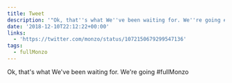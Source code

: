 ```yaml
---
title: Tweet
description: '"Ok, that''s what We''ve been waiting for. We''re going #fullMonzo "'
date: '2018-12-10T22:12:22+00:00'
links:
  - 'https://twitter.com/monzo/status/1072150679299547136'
tags:
  - fullMonzo
---
```

Ok, that's what We've been waiting for. We're going #fullMonzo 
